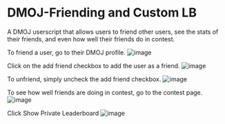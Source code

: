 # DMOJ-Friending and Custom LB

A DMOJ userscript that allows users to friend other users, see the stats of their friends, and even how well their friends do in contest.

To friend a user, go to their DMOJ profile.
![image](https://user-images.githubusercontent.com/72463938/123546588-3c4a4d00-d72b-11eb-98a5-7e48a077d0a4.png)

Click on the add friend checkbox to add the user as a friend.
![image](https://user-images.githubusercontent.com/72463938/123546613-51bf7700-d72b-11eb-85c9-16ed0f6f0a41.png)

To unfriend, simply uncheck the add friend checkbox.
![image](https://user-images.githubusercontent.com/72463938/123546657-87fcf680-d72b-11eb-94ec-d6685d7b0528.png)


To see how well friends are doing in contest, go to the contest page.
![image](https://user-images.githubusercontent.com/72463938/123542763-6d218680-d719-11eb-9a7b-d18c83247a44.png)

Click Show Private Leaderboard
![image](https://user-images.githubusercontent.com/72463938/123542787-9215f980-d719-11eb-9633-dbee7ef17365.png)
